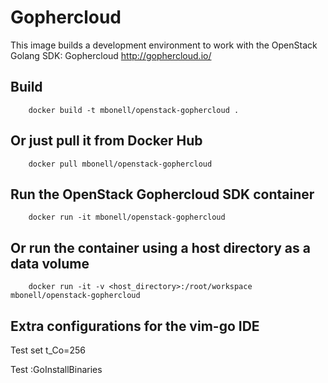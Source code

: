Gophercloud
==========

This image builds a development environment to work with the OpenStack Golang SDK: Gophercloud http://gophercloud.io/

Build
-----
```
    docker build -t mbonell/openstack-gophercloud .
```

Or just pull it from Docker Hub
------------------------------
```
    docker pull mbonell/openstack-gophercloud
```

Run the OpenStack Gophercloud SDK container
----------------------------
```
    docker run -it mbonell/openstack-gophercloud
```

Or run the container using a host directory as a data volume
----------------------------
```
    docker run -it -v <host_directory>:/root/workspace mbonell/openstack-gophercloud
```

Extra configurations for the vim-go IDE
----------------------------
Test
set t_Co=256

Test
:GoInstallBinaries
